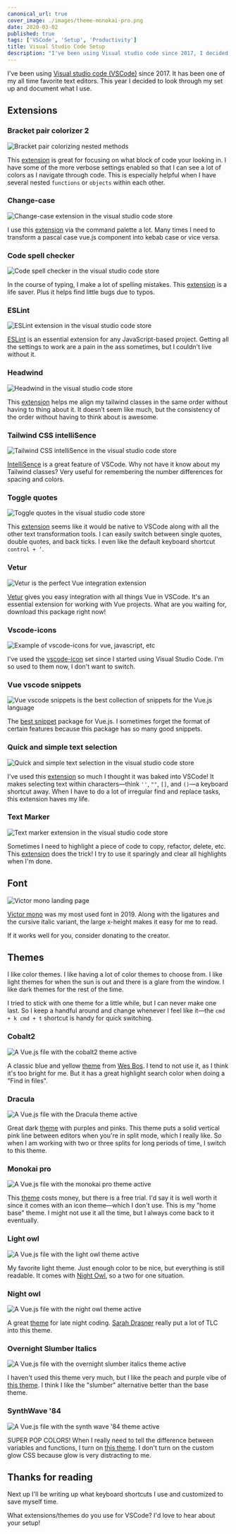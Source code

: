 ```yaml
---
canonical_url: true
cover_image: ./images/theme-monokai-pro.png
date: 2020-03-02
published: true
tags: ['VSCode', 'Setup', 'Productivity']
title: Visual Studio Code Setup
description: "I've been using Visual studio code since 2017, I decided to look through my set up and document what I use."
---
```


I've been using [Visual studio code (VSCode)](https://code.visualstudio.com/) since 2017. It has been one of my all time favorite text editors. This year I decided to look through my set up and document what I use.

## Extensions

### Bracket pair colorizer 2

![Bracket pair colorizing nested methods](./images/bracket-pair-colorizer-2.png)

This [extension](https://marketplace.visualstudio.com/items?itemName=CoenraadS.bracket-pair-colorizer-2) is great for focusing on what block of code your looking in. I have some of the more verbose settings enabled so that I can see a lot of colors as I navigate through code. This is especially helpful when I have several nested `functions` or `objects` within each other.

### Change-case

![Change-case extension in the visual studio code store](./images/change-case.png)

I use this [extension](https://marketplace.visualstudio.com/items?itemName=wmaurer.change-case) via the command palette a lot. Many times I need to transform a pascal case vue.js component into kebab case or vice versa.

### Code spell checker

![Code spell checker in the visual studio code store](./images/code-spell-checker.png)

In the course of typing, I make a lot of spelling mistakes. This [extension](https://marketplace.visualstudio.com/items?itemName=streetsidesoftware.code-spell-checker) is a life saver. Plus it helps find little bugs due to typos.

### ESLint

![ESLint extension in the visual studio code store](./images/eslint.png)

[ESLint](https://marketplace.visualstudio.com/items?itemName=dbaeumer.vscode-eslint) is an essential extension for any JavaScript-based project. Getting all the settings to work are a pain in the ass sometimes, but I couldn't live without it.

### Headwind

![Headwind in the visual studio code store](./images/headwind.png)

This [extension](https://marketplace.visualstudio.com/items?itemName=heybourn.headwind) helps me align my tailwind classes in the same order without having to thing about it. It doesn’t seem like much, but the consistency of the order without having to think about is awesome.

### Tailwind CSS intelliSence

![Tailwind CSS intelliSence in the visual studio code store](./images/tailwind-css-intellisense.png)

[IntelliSence](https://marketplace.visualstudio.com/items?itemName=bradlc.vscode-tailwindcss) is a great feature of VSCode. Why not have it know about my Tailwind classes? Very useful for remembering the number differences for spacing and colors.

### Toggle quotes

![Toggle quotes in the visual studio code store](./images/toggle-quotes.png)

This [extension](https://marketplace.visualstudio.com/items?itemName=BriteSnow.vscode-toggle-quotes) seems like it would be native to VSCode along with all the other text transformation tools. I can easily switch between single quotes, double quotes, and back ticks. I even like the default keyboard shortcut `control + ‘`.

### Vetur

![Vetur is the perfect Vue integration extension](./images/vetur.png)

[Vetur](https://marketplace.visualstudio.com/items?itemName=octref.vetur) gives you easy integration with all things Vue in VSCode. It's an essential extension for working with Vue projects. What are you waiting for, download this package right now!

### Vscode-icons

![Example of vscode-icons for vue, javascript, etc](./images/vscode-icons.png)

I've used the [vscode-icon](https://marketplace.visualstudio.com/items?itemName=vscode-icons-team.vscode-icons) set since I started using Visual Studio Code. I'm so used to them now, I don't want to switch.

### Vue vscode snippets

![Vue vscode snippets is the best collection of snippets for the Vue.js language](./images/vue-vscode-snippets.png)

The [best snippet](https://marketplace.visualstudio.com/items?itemName=sdras.vue-vscode-snippets) package for Vue.js. I sometimes forget the format of certain features because this package has so many good snippets.

### Quick and simple text selection

![Quick and simple text selection in the visual studio code store](./images/quick-and-simple-text-selection.png)

I've used this [extension](https://marketplace.visualstudio.com/items?itemName=dbankier.vscode-quick-select) so much I thought it was baked into VSCode! It makes selecting text within characters—think `''`, `""`, `[]`, and `()`—a keyboard shortcut away. When I have to do a lot of irregular find and replace tasks, this extension haves my life.

### Text Marker

![Text marker extension in the visual studio code store](./images/text-marker.png)

Sometimes I need to highlight a piece of code to copy, refactor, delete, etc. This [extension](https://marketplace.visualstudio.com/items?itemName=ryu1kn.text-marker) does the trick! I try to use it sparingly and clear all highlights when I'm done.

## Font

![Victor mono landing page](./images/font-victor-mono.png)

[Victor mono](https://rubjo.github.io/victor-mono/) was my most used font in 2019. Along with the ligatures and the cursive italic variant, the large x-height makes it easy for me to read.

If it works well for you, consider donating to the creator.

## Themes

I like color themes. I like having a lot of color themes to choose from. I like light themes for when the sun is out and there is a glare from the window. I like dark themes for the rest of the time.

I tried to stick with one theme for a little while, but I can never make one last. So I keep a handful around and change whenever I feel like it—the `cmd + k cmd + t` shortcut is handy for quick switching.

### Cobalt2

![A Vue.js file with the cobalt2 theme active](./images/theme-cobalt2.png)

A classic blue and yellow [theme](https://marketplace.visualstudio.com/items?itemName=wesbos.theme-cobalt2) from [Wes Bos](https://wesbos.com/). I tend to not use it, as I think it's too bright for me. But it has a great highlight search color when doing a "Find in files".

### Dracula

![A Vue.js file with the Dracula theme active](./images/theme-dracula.png)

Great dark [theme](https://marketplace.visualstudio.com/items?itemName=dracula-theme.theme-dracula) with purples and pinks. This theme puts a solid vertical pink line between editors when you're in split mode, which I really like. So when I am working with two or three splits for long periods of time, I switch to this theme.

### Monokai pro

![A Vue.js file with the monokai pro theme active](./images/theme-monokai-pro.png)

This [theme](https://marketplace.visualstudio.com/items?itemName=monokai.theme-monokai-pro-vscode) costs money, but there is a free trial. I'd say it is well worth it since it comes with an icon theme—which I don't use. This is my "home base" theme. I might not use it all the time, but I always come back to it eventually.

### Light owl

![A Vue.js file with the light owl theme active](./images/theme-light-owl.png)

My favorite light theme. Just enough color to be nice, but everything is still readable. It comes with [Night Owl](https://marketplace.visualstudio.com/items?itemName=sdras.night-owl), so a two for one situation.

### Night owl

![A Vue.js file with the night owl theme active](./images/theme-night-owl.png)

A great [theme](https://marketplace.visualstudio.com/items?itemName=sdras.night-owl) for late night coding. [Sarah Drasner](https://sarahdrasnerdesign.com/) really put a lot of TLC into this theme.

### Overnight Slumber Italics

![A Vue.js file with the overnight slumber italics theme active](./images/theme-overnight-slumber-italics.png)

I haven't used this theme very much, but I like the peach and purple vibe of [this theme](https://marketplace.visualstudio.com/items?itemName=cev.overnight). I think I like the "slumber" alternative better than the base theme.

### SynthWave '84

![A Vue.js file with the synth wave '84 theme active](./images/theme-synthwave.png)

SUPER POP COLORS! When I really need to tell the difference between variables and functions, I turn on [this theme](https://marketplace.visualstudio.com/items?itemName=RobbOwen.synthwave-vscode). I don't turn on the custom glow CSS because glow is very distracting to me.

## Thanks for reading

Next up I'll be writing up what keyboard shortcuts I use and customized to save myself time.

What extensions/themes do you use for VSCode? I'd love to hear about your setup!

